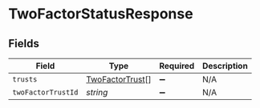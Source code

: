 # TwoFactorStatusResponse


## Fields

| Field                                                     | Type                                                      | Required                                                  | Description                                               |
| --------------------------------------------------------- | --------------------------------------------------------- | --------------------------------------------------------- | --------------------------------------------------------- |
| `trusts`                                                  | [TwoFactorTrust](../../models/shared/twofactortrust.md)[] | :heavy_minus_sign:                                        | N/A                                                       |
| `twoFactorTrustId`                                        | *string*                                                  | :heavy_minus_sign:                                        | N/A                                                       |